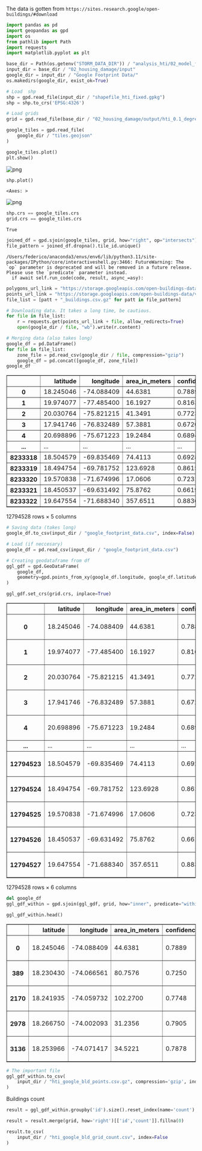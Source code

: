 The data is gotten from `https://sites.research.google/open-buildings/#download`


```python
import pandas as pd
import geopandas as gpd
import os
from pathlib import Path
import requests
import matplotlib.pyplot as plt
```


```python
base_dir = Path(os.getenv("STORM_DATA_DIR")) / "analysis_hti/02_model_features/"
input_dir = base_dir / "02_housing_damage/input"
google_dir = input_dir / "Google Footprint Data/"
os.makedirs(google_dir, exist_ok=True)

# Load  shp
shp = gpd.read_file(input_dir / "shapefile_hti_fixed.gpkg")
shp = shp.to_crs('EPSG:4326')

# Load grids
grid = gpd.read_file(base_dir / "02_housing_damage/output/hti_0.1_degree_grid_land_overlap.gpkg")
```


```python
google_tiles = gpd.read_file(
    google_dir / "tiles.geojson"
)
```


```python
google_tiles.plot()
plt.show()
```



![png](02.1.0_google_open_buildings_files/02.1.0_google_open_buildings_4_0.png)




```python
shp.plot()
```




    <Axes: >





![png](02.1.0_google_open_buildings_files/02.1.0_google_open_buildings_5_1.png)




```python
shp.crs == google_tiles.crs
grid.crs == google_tiles.crs
```




    True




```python
joined_df = gpd.sjoin(google_tiles, grid, how="right", op="intersects")
file_pattern = joined_df.dropna().tile_id.unique()
```

    /Users/federico/anaconda3/envs/env6/lib/python3.11/site-packages/IPython/core/interactiveshell.py:3466: FutureWarning: The `op` parameter is deprecated and will be removed in a future release. Please use the `predicate` parameter instead.
      if await self.run_code(code, result, async_=asy):



```python
polygons_url_link = "https://storage.googleapis.com/open-buildings-data/v3/polygons_s2_level_4_gzip/"
points_url_link = "https://storage.googleapis.com/open-buildings-data/v3/points_s2_level_4_gzip/"
file_list = [patt + "_buildings.csv.gz" for patt in file_pattern]
```


```python
# Downloading data. It takes a long time, be cautious.
for file in file_list:
    r = requests.get(points_url_link + file, allow_redirects=True)
    open(google_dir / file, "wb").write(r.content)
```


```python
# Merging data (also takes long)
google_df = pd.DataFrame()
for file in file_list:
    zone_file = pd.read_csv(google_dir / file, compression="gzip")
    google_df = pd.concat([google_df, zone_file])
google_df
```




<div>
<style scoped>
    .dataframe tbody tr th:only-of-type {
        vertical-align: middle;
    }

    .dataframe tbody tr th {
        vertical-align: top;
    }

    .dataframe thead th {
        text-align: right;
    }
</style>
<table border="1" class="dataframe">
  <thead>
    <tr style="text-align: right;">
      <th></th>
      <th>latitude</th>
      <th>longitude</th>
      <th>area_in_meters</th>
      <th>confidence</th>
      <th>full_plus_code</th>
    </tr>
  </thead>
  <tbody>
    <tr>
      <th>0</th>
      <td>18.245046</td>
      <td>-74.088409</td>
      <td>44.6381</td>
      <td>0.7889</td>
      <td>77C76WW6+2J8X</td>
    </tr>
    <tr>
      <th>1</th>
      <td>19.974077</td>
      <td>-77.485400</td>
      <td>16.1927</td>
      <td>0.8163</td>
      <td>77F4XGF7+JRQ2</td>
    </tr>
    <tr>
      <th>2</th>
      <td>20.030764</td>
      <td>-75.821215</td>
      <td>41.3491</td>
      <td>0.7723</td>
      <td>77G625JH+8G3C</td>
    </tr>
    <tr>
      <th>3</th>
      <td>17.941746</td>
      <td>-76.832489</td>
      <td>57.3881</td>
      <td>0.6720</td>
      <td>7795W5R9+M2RV</td>
    </tr>
    <tr>
      <th>4</th>
      <td>20.698896</td>
      <td>-75.671223</td>
      <td>19.2484</td>
      <td>0.6894</td>
      <td>77G6M8XH+HG2X</td>
    </tr>
    <tr>
      <th>...</th>
      <td>...</td>
      <td>...</td>
      <td>...</td>
      <td>...</td>
      <td>...</td>
    </tr>
    <tr>
      <th>8233318</th>
      <td>18.504579</td>
      <td>-69.835469</td>
      <td>74.4113</td>
      <td>0.6928</td>
      <td>77CGG537+RRJ5</td>
    </tr>
    <tr>
      <th>8233319</th>
      <td>18.494754</td>
      <td>-69.781752</td>
      <td>123.6928</td>
      <td>0.8615</td>
      <td>77CGF6V9+W755</td>
    </tr>
    <tr>
      <th>8233320</th>
      <td>19.570838</td>
      <td>-71.674996</td>
      <td>17.0606</td>
      <td>0.7231</td>
      <td>77FCH8CG+82JC</td>
    </tr>
    <tr>
      <th>8233321</th>
      <td>18.450537</td>
      <td>-69.631492</td>
      <td>75.8762</td>
      <td>0.6619</td>
      <td>77CGF929+6C6C</td>
    </tr>
    <tr>
      <th>8233322</th>
      <td>19.647554</td>
      <td>-71.688340</td>
      <td>357.6511</td>
      <td>0.8836</td>
      <td>77FCJ8X6+2MF2</td>
    </tr>
  </tbody>
</table>
<p>12794528 rows × 5 columns</p>
</div>




```python
# Saving data (takes long)
google_df.to_csv(input_dir / "google_footprint_data.csv", index=False)
```


```python
# Load (if neccesary)
google_df = pd.read_csv(input_dir / "google_footprint_data.csv")
```


```python
# Creating geodataframe from df
ggl_gdf = gpd.GeoDataFrame(
    google_df,
    geometry=gpd.points_from_xy(google_df.longitude, google_df.latitude),
)
```


```python
ggl_gdf.set_crs(grid.crs, inplace=True)
```




<div>
<style scoped>
    .dataframe tbody tr th:only-of-type {
        vertical-align: middle;
    }

    .dataframe tbody tr th {
        vertical-align: top;
    }

    .dataframe thead th {
        text-align: right;
    }
</style>
<table border="1" class="dataframe">
  <thead>
    <tr style="text-align: right;">
      <th></th>
      <th>latitude</th>
      <th>longitude</th>
      <th>area_in_meters</th>
      <th>confidence</th>
      <th>full_plus_code</th>
      <th>geometry</th>
    </tr>
  </thead>
  <tbody>
    <tr>
      <th>0</th>
      <td>18.245046</td>
      <td>-74.088409</td>
      <td>44.6381</td>
      <td>0.7889</td>
      <td>77C76WW6+2J8X</td>
      <td>POINT (-74.08841 18.24505)</td>
    </tr>
    <tr>
      <th>1</th>
      <td>19.974077</td>
      <td>-77.485400</td>
      <td>16.1927</td>
      <td>0.8163</td>
      <td>77F4XGF7+JRQ2</td>
      <td>POINT (-77.48540 19.97408)</td>
    </tr>
    <tr>
      <th>2</th>
      <td>20.030764</td>
      <td>-75.821215</td>
      <td>41.3491</td>
      <td>0.7723</td>
      <td>77G625JH+8G3C</td>
      <td>POINT (-75.82122 20.03076)</td>
    </tr>
    <tr>
      <th>3</th>
      <td>17.941746</td>
      <td>-76.832489</td>
      <td>57.3881</td>
      <td>0.6720</td>
      <td>7795W5R9+M2RV</td>
      <td>POINT (-76.83249 17.94175)</td>
    </tr>
    <tr>
      <th>4</th>
      <td>20.698896</td>
      <td>-75.671223</td>
      <td>19.2484</td>
      <td>0.6894</td>
      <td>77G6M8XH+HG2X</td>
      <td>POINT (-75.67122 20.69890)</td>
    </tr>
    <tr>
      <th>...</th>
      <td>...</td>
      <td>...</td>
      <td>...</td>
      <td>...</td>
      <td>...</td>
      <td>...</td>
    </tr>
    <tr>
      <th>12794523</th>
      <td>18.504579</td>
      <td>-69.835469</td>
      <td>74.4113</td>
      <td>0.6928</td>
      <td>77CGG537+RRJ5</td>
      <td>POINT (-69.83547 18.50458)</td>
    </tr>
    <tr>
      <th>12794524</th>
      <td>18.494754</td>
      <td>-69.781752</td>
      <td>123.6928</td>
      <td>0.8615</td>
      <td>77CGF6V9+W755</td>
      <td>POINT (-69.78175 18.49475)</td>
    </tr>
    <tr>
      <th>12794525</th>
      <td>19.570838</td>
      <td>-71.674996</td>
      <td>17.0606</td>
      <td>0.7231</td>
      <td>77FCH8CG+82JC</td>
      <td>POINT (-71.67500 19.57084)</td>
    </tr>
    <tr>
      <th>12794526</th>
      <td>18.450537</td>
      <td>-69.631492</td>
      <td>75.8762</td>
      <td>0.6619</td>
      <td>77CGF929+6C6C</td>
      <td>POINT (-69.63149 18.45054)</td>
    </tr>
    <tr>
      <th>12794527</th>
      <td>19.647554</td>
      <td>-71.688340</td>
      <td>357.6511</td>
      <td>0.8836</td>
      <td>77FCJ8X6+2MF2</td>
      <td>POINT (-71.68834 19.64755)</td>
    </tr>
  </tbody>
</table>
<p>12794528 rows × 6 columns</p>
</div>




```python
del google_df
ggl_gdf_within = gpd.sjoin(ggl_gdf, grid, how="inner", predicate="within")

```


```python
ggl_gdf_within.head()
```




<div>
<style scoped>
    .dataframe tbody tr th:only-of-type {
        vertical-align: middle;
    }

    .dataframe tbody tr th {
        vertical-align: top;
    }

    .dataframe thead th {
        text-align: right;
    }
</style>
<table border="1" class="dataframe">
  <thead>
    <tr style="text-align: right;">
      <th></th>
      <th>latitude</th>
      <th>longitude</th>
      <th>area_in_meters</th>
      <th>confidence</th>
      <th>full_plus_code</th>
      <th>geometry</th>
      <th>index_right</th>
      <th>id</th>
      <th>Longitude</th>
      <th>Latitude</th>
      <th>Centroid</th>
    </tr>
  </thead>
  <tbody>
    <tr>
      <th>0</th>
      <td>18.245046</td>
      <td>-74.088409</td>
      <td>44.6381</td>
      <td>0.7889</td>
      <td>77C76WW6+2J8X</td>
      <td>POINT (-74.08841 18.24505)</td>
      <td>23</td>
      <td>407</td>
      <td>-74.05</td>
      <td>18.25</td>
      <td>-74.05W_18.25N</td>
    </tr>
    <tr>
      <th>389</th>
      <td>18.230430</td>
      <td>-74.066561</td>
      <td>80.7576</td>
      <td>0.7250</td>
      <td>77C76WJM+59G6</td>
      <td>POINT (-74.06656 18.23043)</td>
      <td>23</td>
      <td>407</td>
      <td>-74.05</td>
      <td>18.25</td>
      <td>-74.05W_18.25N</td>
    </tr>
    <tr>
      <th>2170</th>
      <td>18.241935</td>
      <td>-74.059732</td>
      <td>102.2700</td>
      <td>0.7748</td>
      <td>77C76WRR+Q4C8</td>
      <td>POINT (-74.05973 18.24193)</td>
      <td>23</td>
      <td>407</td>
      <td>-74.05</td>
      <td>18.25</td>
      <td>-74.05W_18.25N</td>
    </tr>
    <tr>
      <th>2978</th>
      <td>18.266750</td>
      <td>-74.002093</td>
      <td>31.2356</td>
      <td>0.7905</td>
      <td>77C77X8X+P532</td>
      <td>POINT (-74.00209 18.26675)</td>
      <td>23</td>
      <td>407</td>
      <td>-74.05</td>
      <td>18.25</td>
      <td>-74.05W_18.25N</td>
    </tr>
    <tr>
      <th>3136</th>
      <td>18.253966</td>
      <td>-74.071417</td>
      <td>34.5221</td>
      <td>0.7878</td>
      <td>77C77W3H+HCPP</td>
      <td>POINT (-74.07142 18.25397)</td>
      <td>23</td>
      <td>407</td>
      <td>-74.05</td>
      <td>18.25</td>
      <td>-74.05W_18.25N</td>
    </tr>
  </tbody>
</table>
</div>




```python
# The important file
ggl_gdf_within.to_csv(
    input_dir / "hti_google_bld_points.csv.gz", compression='gzip', index=False
)
```

Buildings count


```python
result = ggl_gdf_within.groupby('id').size().reset_index(name='count')
```


```python
result = result.merge(grid, how='right')[['id','count']].fillna(0)
```


```python
result.to_csv(
    input_dir / "hti_google_bld_grid_count.csv", index=False
)
```
